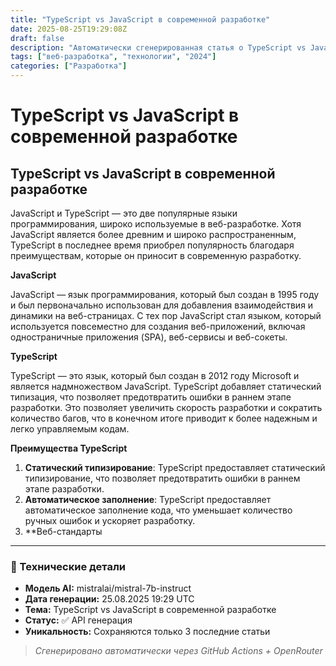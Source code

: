 ```yaml
---
title: "TypeScript vs JavaScript в современной разработке"
date: 2025-08-25T19:29:08Z
draft: false
description: "Автоматически сгенерированная статья о TypeScript vs JavaScript в современной разработке"
tags: ["веб-разработка", "технологии", "2024"]
categories: ["Разработка"]
---
```


# TypeScript vs JavaScript в современной разработке

## TypeScript vs JavaScript в современной разработке

JavaScript и TypeScript — это две популярные языки программирования, широко используемые в веб-разработке. Хотя JavaScript является более древним и широко распространенным, TypeScript в последнее время приобрел популярность благодаря преимуществам, которые он приносит в современную разработку.

**JavaScript**

JavaScript — язык программирования, который был создан в 1995 году и был первоначально использован для добавления взаимодействия и динамики на веб-страницах. С тех пор JavaScript стал языком, который используется повсеместно для создания веб-приложений, включая одностраничные приложения (SPA), веб-сервисы и веб-сокеты.

**TypeScript**

TypeScript — это язык, который был создан в 2012 году Microsoft и является надмножеством JavaScript. TypeScript добавляет статический типизация, что позволяет предотвратить ошибки в раннем этапе разработки. Это позволяет увеличить скорость разработки и сократить количество багов, что в конечном итоге приводит к более надежным и легко управляемым кодам.

**Преимущества TypeScript**

1. **Статический типизирование**: TypeScript предоставляет статический типизирование, что позволяет предотвратить ошибки в раннем этапе разработки.
2. **Автоматическое заполнение**: TypeScript предоставляет автоматическое заполнение кода, что уменьшает количество ручных ошибок и ускоряет разработку.
3. **Веб-стандарты

---

### 🔧 Технические детали

- **Модель AI:** mistralai/mistral-7b-instruct
- **Дата генерации:** 25.08.2025 19:29 UTC
- **Тема:** TypeScript vs JavaScript в современной разработке
- **Статус:** ✅ API генерация
- **Уникальность:** Сохраняются только 3 последние статьи

> *Сгенерировано автоматически через GitHub Actions + OpenRouter*
